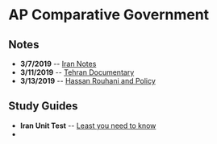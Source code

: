 # AP Comparative Government

## Notes
 - **3/7/2019** -- [Iran Notes](3-7-Notes.html)
 - **3/11/2019** -- [Tehran Documentary](3-11-Notes.html)
 - **3/13/2019** -- [Hassan Rouhani and Policy](3-13-Notes.html)
## Study Guides
 - **Iran Unit Test** -- [Least you need to know](Iran-Least-You-Need-To-Know.html) 
 - 
<!--stackedit_data:
eyJoaXN0b3J5IjpbODQ1NTk1MDIxLDIwMjQxNjE2MDYsLTQxMD
c2NzE3Nyw2MDM0NDA2MTRdfQ==
-->